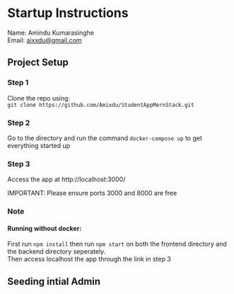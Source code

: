 # Startup Instructions

Name: Amindu Kumarasinghe <br>
Email: aixxdu@gmail.com


## Project Setup

### Step 1
Clone the repo using: <br> `git clone https://github.com/Amixdu/StudentAppMernStack.git`


### Step 2
Go to the directory and run the command `docker-compose up` to get everything started up <br>


### Step 3
Access the app at http://localhost:3000/

IMPORTANT:  Please ensure ports 3000 and 8000 are free

### Note
#### Running without docker:
First run `npm install` then run `npm start` on both the frontend directory and the backend directory seperately. <br> Then access localhost the app through the link in step 3


## Seeding intial Admin
